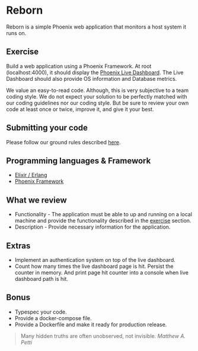 # Reborn

Reborn is a simple Phoenix web application that monitors a host system it runs on.

## Exercise

Build a web application using a Phoenix Framework. At root (localhost:4000), it should display the [Phoenix Live Dashboard](https://hexdocs.pm/phoenix_live_dashboard/Phoenix.LiveDashboard.html). The Live Dashboard should also provide OS information and Database metrics.

We value an easy-to-read code. Although, this is very subjective to a team coding style. We do not expect your solution to be perfectly matched with our coding guidelines nor our coding style. But be sure to review your own code at least once or twice, improve it, and give it your best.

## Submitting your code

Please follow our ground rules described [here](https://github.com/opn-ooo/challenges#ground-rules).

## Programming languages & Framework

* [Elixir / Erlang](https://elixir-lang.org/)
* [Phoenix Framework](https://www.phoenixframework.org/)

## What we review

* Functionality - The application must be able to up and running on a local machine and provide the functionality described in the [exercise](#exercise) section.
* Description - Provide necessary information for the application.

## Extras

* Implement an authentication system on top of the live dashboard.
* Count how many times the live dashboard page is hit. Persist the counter in memory. And print page hit counter into a console when live dashboard path is hit.

## Bonus

* Typespec your code.
* Provide a docker-compose file.
* Provide a Dockerfile and make it ready for production release.

> Many hidden truths are often unobserved, not invisible. _Matthew A. Petti_

<!--

# About this exercise

This exercise seems to be very hard at first glance, but after you realize that Phoenix already comes with a built-in feature (also generators) for the Live Dashboard, this exercise will be just a breeze.

Still, some bonus points require expertise in the Elixir/Erlang language and other knowledge like Docker.

Don't worry if you cannot do it now. Just be able to up and running Phoenix application is ok.

These are steps I hope will help you to complete this exercise in a short amount of time. But again, since this is an exercise meant for developers to get to know Elixir and Phoenix. So, there are some missing steps in this guideline. Please take time to also research from the sources we provide in this guideline as well.

## Setup and running Elixir

First of all, install The Elixir on your local machine.

We understand that, for most developers, Elixir doesn't seem quite well-known yet. So, it might feel a little bit overwhelming at the start. But we guarantee that this knowledge to set up and running Elixir will worth your while.

### Hold your horse!

Elixir development doesn't provide a convenient GUI (Graphic User Interface), so everything from now on will be based on running a command in a command prompt terminal. If you're not familiar with the command prompt, we recommend learning a basic about it first.

Here are some useful sources for learning command-line basics.
- https://www.davidbaumgold.com/tutorials/command-line/. Getting to know essential command-line utilities.
- https://www.hongkiat.com/blog/web-designers-essential-command-lines/. Also basic command-line commands.

### What is Elixir?

Elixir is a programming language built on top of Erlang. So, let's talk about Erlang first. Erlang, in short, is also a programming language built around 30 years ago by Ericsson Computer Science Laboratory.

Short story, Ericsson wanted to build a robust fault-tolerant distributed application. One of the products that use Erlang is the AXD301, an ATM Switch (Asynchronous Transfer Mode Switch) used for telecommunication.

Erlang is already great in its own field. However, the language syntax is somewhat cryptic for many developers. Hence, Elixir!

Elixir provides modern programming language syntax on top of Erlang. All Erlang features are still available but with more modern syntax. For more information, please see [Elixir website](https://elixir-lang.org/).

### Install Erlang and Elixir

#### For Mac user

Use [Homebrew](https://brew.sh/) to install Elixir should be the easiest way. Just two commands `brew install erlang` to install Erlang and `brew install elixir` to install Elixir. Please note that we don't recommend this approach since Elixir sometimes depends on a specific Erlang version. So, it's not guaranteed that this method will work all the time.

We suggest using a language version manager such as [asdf](https://github.com/asdf-vm/asdf) to manage your installed Elixir and Erlang.

#### For Windows user

Similar to Mac user, please use [Chocolatey](https://chocolatey.org/) to install Erlang and Elixir. Although the Erlang and Elixir version is not up to date, it's ok to use them to complete this exercise.

**HINT:** Elixir website also have recommended install guideline.

## Phoenix

Everything start from [Phoenix Framework website](https://www.phoenixframework.org/).

Elixir comes with a tool named Mix. It's a tool that is used for groundworks, including package installation.

Run `mix archive.install hex phx_new 1.5.8` should install Phoenix Framework into your current Elixir executable.

For more information, please visit [Phoenix overview](https://hexdocs.pm/phoenix/overview.html#content).

## Docker

We recommended installing your dependencies via [Docker](https://www.docker.com/).

For example, running a Postgres database is very simple by using this command,

```
docker run -d --name postgres -p 5432:5432 -e POSTGRES_PASSWORD=postgres postgres:13.2-alpine
```

## The rest

 Please follow [Phoenix Up and Running](https://hexdocs.pm/phoenix/up_and_running.html#content) guide. It should help you get everything up and running. Now, it's your turn to complete the exercise.

## Improve code quality

We recommend adding [Credo](https://github.com/rrrene/credo) to your application dependency and run it before submitting your code. It will help catch some minor mistakes and provide some insight into improving your code quality.

We also recommend running `mix format` before submitting your code. In fact, this is a must.

[Dialyzer](https://github.com/jeremyjh/dialyxir) is also another tool that we recommend using in your project. It will run through your application and find some type mismatched, resulting in catching a bug early on.

## Ending

We hope that this guideline will help you to complete this exercise. Good luck and have fun with the assignment!
